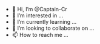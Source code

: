 - 👋 Hi, I’m @Captain-Cr
- 👀 I’m interested in ...
- 🌱 I’m currently learning ...
- 💞️ I’m looking to collaborate on ...
- 📫 How to reach me ...

<!---
Captain-Cr/Captain-Cr is a ✨ special ✨ repository because its `README.md` (this file) appears on your GitHub profile.
You can click the Preview link to take a look at your changes.
--->
